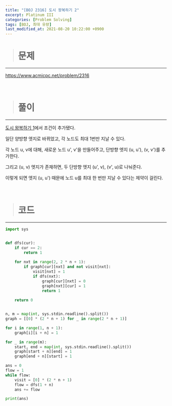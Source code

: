 ```yaml
---
title: "[BOJ 2316] 도시 왕복하기 2"
excerpt: Platinum III
categories: [Problem Solving]
tags: [BOJ, 최대 유량]
last_modified_at: 2021-08-20 10:22:00 +0900
---
```


> # 문제
---

[<u>https://www.acmicpc.net/problem/2316</u>](https://www.acmicpc.net/problem/2316)

<br>

> # 풀이
---

[<u>도시 왕복하기 1</u>](https://cael0.github.io/problem%20solving/BOJ17412/)에서 조건이 추가됐다.

일단 양방향 엣지로 바뀌었고, 각 노드도 최대 1번만 지날 수 있다.

각 노드 u, v에 대해, 새로운 노드 u', v'을 만들어주고, 단방향 엣지 (u, u'), (v, v')를 추가한다.

그리고 (u, v) 엣지가 존재하면, 두 단방향 엣지 (u', v), (v', u)로 나눠준다.

이렇게 되면 엣지 (u, u') 때문에 노드 u를 최대 한 번만 지날 수 있다는 제약이 걸린다.

<br>

> # 코드
---

```python
import sys


def dfs(cur):
    if cur == 2:
        return 1
    
    for nxt in range(2, 2 * n + 1):
        if graph[cur][nxt] and not visit[nxt]:            
            visit[nxt] = 1
            if dfs(nxt):
                graph[cur][nxt] = 0
                graph[nxt][cur] = 1
                return 1
    
    return 0


n, m = map(int, sys.stdin.readline().split())
graph = [[0] * (2 * n + 1) for _ in range(2 * n + 1)]

for i in range(1, n + 1):
    graph[i][i + n] = 1

for _ in range(m):
    start, end = map(int, sys.stdin.readline().split())
    graph[start + n][end] = 1
    graph[end + n][start] = 1

ans = 0
flow = 1
while flow:
    visit = [0] * (2 * n + 1)
    flow = dfs(1 + n)
    ans += flow

print(ans)
```